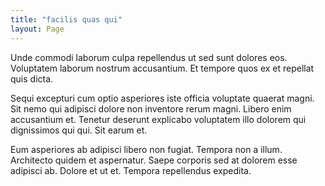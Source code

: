 ```yaml
---
title: "facilis quas qui"
layout: Page
---
```

Unde commodi laborum culpa repellendus ut sed sunt dolores eos. Voluptatem laborum nostrum accusantium. Et tempore quos ex et repellat quis dicta.
 Sequi excepturi cum optio asperiores iste officia voluptate quaerat magni. Sit nemo qui adipisci dolore non inventore rerum magni. Libero enim accusantium et. Tenetur deserunt explicabo voluptatem illo dolorem qui dignissimos qui qui. Sit earum et.
 Eum asperiores ab adipisci libero non fugiat. Tempora non a illum. Architecto quidem et aspernatur. Saepe corporis sed at dolorem esse adipisci ab. Dolore et ut et. Tempora repellendus expedita.
